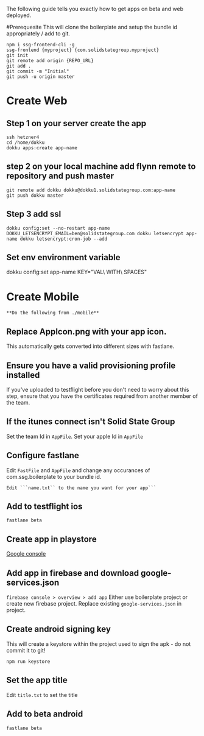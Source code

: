 The following guide tells you exactly how to get apps on beta and web deployed.

#Prerequesite
This will clone the boilerplate and setup the bundle id appropriately / add to git.

```
npm i ssg-frontend-cli -g
ssg-frontend {myproject} {com.solidstategroup.myproject}
git init
git remote add origin {REPO_URL}
git add .
git commit -m "Initial"
git push -u origin master
```

# Create Web

## Step 1 on your server create the app
```
ssh hetzner4
cd /home/dokku
dokku apps:create app-name
```

## step 2 on your local machine add flynn remote to repository and push master
```
git remote add dokku dokku@dokku1.solidstategroup.com:app-name
git push dokku master
```

## Step 3 add ssl
``
dokku config:set --no-restart app-name DOKKU_LETSENCRYPT_EMAIL=ben@solidstategroup.com
dokku letsencrypt app-name
dokku letsencrypt:cron-job --add
``

## Set env environment variable
dokku config:set app-name KEY=\"VAL\ WITH\ SPACES\"



# Create Mobile

    **Do the following from ./mobile**


## Replace AppIcon.png with your app icon.
This automatically gets converted into different sizes with fastlane.

## Ensure you have a valid provisioning profile installed
If you've uploaded to testflight before you don't need to worry about this step, ensure that  you have the certificates required from another member of the team.

## If the itunes connect isn't Solid State Group
Set the team Id in ```AppFile```. Set your apple Id in ```AppFile```

## Configure fastlane
Edit ```FastFile``` and ```AppFile``` and change any occurances of com.ssg.boilerplate to your bundle id.

    Edit ```name.txt`` to the name you want for your app```

## Add to testflight ios
```
fastlane beta
```

## Create app in playstore
<a href="https://play.google.com/apps">Google console</a>


## Add app in firebase and download google-services.json
```firebase console > overview > add app```
Either use boilerplate project or create new firebase project. Replace existing ```google-services.json``` in project.

## Create android signing key
This will create a keystore within the project used to sign the apk - do not commit it to git!
```
npm run keystore
```

## Set the app title
Edit ```title.txt``` to set the title


## Add to beta android
```
fastlane beta
```